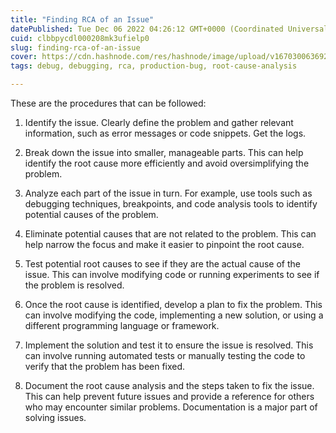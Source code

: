 ```yaml
---
title: "Finding RCA of an Issue"
datePublished: Tue Dec 06 2022 04:26:12 GMT+0000 (Coordinated Universal Time)
cuid: clbbpycdl000208mk3ufielp0
slug: finding-rca-of-an-issue
cover: https://cdn.hashnode.com/res/hashnode/image/upload/v1670300636929/KoZEGmKA5.png
tags: debug, debugging, rca, production-bug, root-cause-analysis

---
```


These are the procedures that can be followed:

1. Identify the issue. Clearly define the problem and gather relevant information, such as error messages or code snippets. Get the logs.
    
2. Break down the issue into smaller, manageable parts. This can help identify the root cause more efficiently and avoid oversimplifying the problem.
    
3. Analyze each part of the issue in turn. For example, use tools such as debugging techniques, breakpoints, and code analysis tools to identify potential causes of the problem.
    
4. Eliminate potential causes that are not related to the problem. This can help narrow the focus and make it easier to pinpoint the root cause.
    
5. Test potential root causes to see if they are the actual cause of the issue. This can involve modifying code or running experiments to see if the problem is resolved.
    
6. Once the root cause is identified, develop a plan to fix the problem. This can involve modifying the code, implementing a new solution, or using a different programming language or framework.
    
7. Implement the solution and test it to ensure the issue is resolved. This can involve running automated tests or manually testing the code to verify that the problem has been fixed.
    
8. Document the root cause analysis and the steps taken to fix the issue. This can help prevent future issues and provide a reference for others who may encounter similar problems. Documentation is a major part of solving issues.